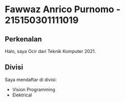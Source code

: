 
# Fawwaz Anrico Purnomo - 215150301111019
## Perkenalan
Halo, saya Ocir dari Teknik Komputer 2021.
## Divisi
Saya mendaftar di divisi:
- Vision Programming
- Elektrical

